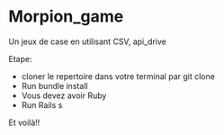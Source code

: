 # Morpion_game
Un jeux de case en utilisant CSV, api_drive

Etape:
- cloner le repertoire dans votre terminal par git clone
- Run bundle install
- Vous devez avoir Ruby 
- Run Rails s

Et voilà!!
